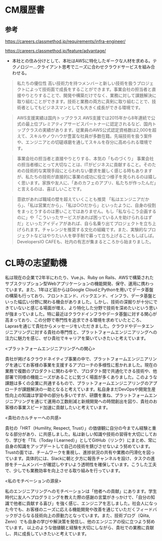 # CM履歴書

## 参考

https://careers.classmethod.jp/requirements/infra-engineer/

https://careers.classmethod.jp/feature/advantage/

- 本社との住み分けとして、本社はAWSに特化したギークな人材を求める。テクノロジー...クライアント思考でニーズに合わせクラウドサービスを組み合わせる。

> 私たちの優位性
> 高い技術力を持つメンバーと新しい技術を扱うプロジェクトによって技術面で成長をすることができます。事業会社の担当者と直接やりとりすることで、開発や構築だけでなく、業務に対して課題解決に取り組むことができます。技術と業務の両方に真剣に取り組むことで、技術者としてもビジネスマンとしても大きく成長ができる環境です。

> AWS支援実績は国内トップクラス
> AWS支援では2015年から8年連続で公式の最上位プレミアティアサービスパートナーに認定されるなど、国内トップクラスの実績があります。従業員のAWS公式認定資格数は2,000を超えて、スキルやノウハウが豊富な社員が多数在籍。先端技術を扱う案件や、エンジニアとの切磋琢磨を通してスキルを存分に高められる環境です。

> 事業会社の担当者と直接やりとりする、本気の「ものづくり」
> 事業会社の担当者様にとって大切なことは、ITがビジネスに貢献すること。そのための技術的な実現手段にとらわれない要求を厳しく感じる時もありますが、私たちの技術が直接的に事業の成功に役立つ様子を見られるのは嬉しく思います。家族や友人に、「あのカフェのアプリ、私たちが作ったんだ」と言えるのは、喜ばしいことです。

> 意欲があれば職域の壁を超えていくことも推奨
> 「私はエンジニアだから」、「私は営業だから」、「私は○○だから」といったように、自身の役割をまっとうするのは悪いことではありません。もし「私ならこう企画するのに」や「こういったサービスがあれば困っている人を助けられるはずだ」といったアイディアがあれば、自ら名乗り出てプロジェクトを立ち上げられます。チャレンジを推奨する文化の組織です。また、実験的なプロジェクトなどはやりたい人を挙手制で募って立ち上げることもしばしば。DevelopersIO CAFEも、社内の有志が集まるところから始まりました。







# CL時の志望動機

私は現在の企業で2年半にわたり、Vue.js、Ruby on Rails、AWSで構築されたサブスクリプション型Webアプリケーションの機能開発、保守、運用に携わっています。また、1年ほど前からはGoogle CloudとPythonを用いてデータ基盤の構築も行っており、フロントエンド、バックエンド、インフラ、データ基盤といった幅広い分野に関わる機会がありました。しかし、技術の深掘りが十分にできていないと感じる場面が増え、より特化した分野で技術を深めたいという思いが強まっていました。特に最近はクラウドインフラやデータ基盤に対する関心が高まっており、この分野で専門性を追求できる環境を求めていたところ、Laprasを通じて貴社からメッセージをいただきました。クラウドやデータエンジニアリングに対する貴社の専門性と、プラットフォームエンジニアリングへの注力に魅力を感じ、ぜひ貴社でキャリアを築いていきたいと考えています。


<プラットフォームエンジニアリングへの関心>

貴社が掲げるクラウドネイティブ事業の中で、プラットフォームエンジニアリングを通じてお客様の事業を支援するアプローチの多様性に惹かれました。現在の業務で複数のプロダクトに関わる中で、プロダクト間で共通化できる技術や、他部署で同様の機能ニーズがあることに気づく場面が多くありました。このような課題は多くの企業に共通するもので、プラットフォームエンジニアリングのアプローチが課題解決の一助となると考えています。私自身まだDevOpsや開発生産性向上の知識は学習中の部分も多いですが、研鑽を重ね、プラットフォームエンジニアリングを通じて運用の工数削減と新規開発への時間創出を図り、貴社のお客様の事業スピード加速に貢献したいと考えています。


<貴社のカルチャーへの共感>

貴社の「HRT（Humility, Respect, Trust）」の価値観に自分の今までん経験と重なる部分があり、に共感しました。私は新しい知識や技術の習得を大切にしており、学びを「TIL（Today I Learned）」としてGitHub（リンク）にまとめ、常に自身の知識をアップデートして自己の技術を錆びさせないよう努めています。
Trustの面では、チームワークを重視し、進捗状況の共有や業務の円滑化を図っています。具体的には、Slackに朝と夕方に報告チャンネルを設け、タスクの進捗をチームメンバーが確認しやすいよう透明性を確保しています。こうした工夫で、少しでも業務効率を向上させる取り組みを行っています。


<私のモチベーションの源泉>

私のエンジニアリングへのモチベーションは「他者への貢献」にあります。学生時代に友人へプログラミングを教えた際の感謝の言葉がきっかけで、「自分の知識で他者に貢献する喜び」を強く感じ、エンジニアを志しました。社会人になった今でも、お客様のニーズに応える機能開発や改善を通じていただくフィードバックがさらなる技術向上の原動力となっています。また、技術ブログ（Qiita, Zenn）でも自身の学びや解決策を発信し、他のエンジニアの役に立つよう努めています。
以上のような価値観と経験を大切にしながら、貴社での業務に貢献し、共に成長していきたいと考えています。
